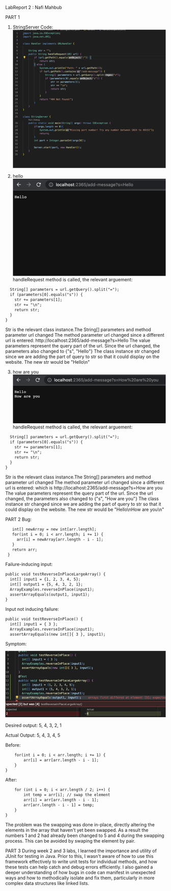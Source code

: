 LabReport 2 : Nafi Mahbub



PART 1
1) StringServer Code:
![Image](lb1.png)

2) hello
![Image](lb2.png)
handleRequest method is called,
the relevant arguement:
```if (url.getPath().contains("/add-message")) {
  String[] parameters = url.getQuery().split("=");
  if (parameters[0].equals("s")) {
    str += parameters[1];
    str += "\n";
    return str;
  }
}
```

Str is the relevant class instance.The String[] parameters and method parameter url changed
The method parameter url changed since a different url is entered: http://localhost:2365/add-message?s=Hello
The value parameters represent the query part of the url. Since the url changed, the parameters also changed to {"s", "Hello"}
The class instance str changed since we are adding the part of query to str so that it could display on the website. The new str would be "Hello\n"

3) how are you 
![Image](lb3.png)
handleRequest method is called,
the relevant arguement:
```if (url.getPath().contains("/add-message")) {
  String[] parameters = url.getQuery().split("=");
  if (parameters[0].equals("s")) {
    str += parameters[1];
    str += "\n";
    return str;
  }
}
```
Str is the relevant class instance.The String[] parameters and method parameter url changed
The method parameter url changed since a different url is entered: which is http://localhost:2365/add-message?s=How are you
The value parameters represent the query part of the url. Since the url changed, the parameters also changed to {"s", "How are you"}
The class instance str changed since we are adding the part of query to str so that it could display on the website. The new str would be "Hello\nHow are you\n"

PART 2
Bug:
 ``` static int[] reversed(int[] arr) {
    int[] newArray = new int[arr.length];
    for(int i = 0; i < arr.length; i += 1) {
      arr[i] = newArray[arr.length - i - 1];
    }
    return arr;
  }
  ```
  Failure-inducing input:
 ``` @Test
public void testReverseInPlaceLargeArray() {
   int[] input1 = {1, 2, 3, 4, 5};
   int[] output1 = {5, 4, 3, 2, 1};
   ArrayExamples.reverseInPlace(input1);
   assertArrayEquals(output1, input1);
}
```
Input not inducing failure:
```@Test 
public void testReverseInPlace() {
  int[] input1 = { 3 };
  ArrayExamples.reverseInPlace(input1);
  assertArrayEquals(new int[]{ 3 }, input1);
  ```

Symptom:

![Image](lb4.jpg)

Desired output: 5, 4, 3, 2, 1

Actual Output: 5, 4, 3, 4, 5

Before:
```static void reverseInPlace(int[] arr) {
    for(int i = 0; i < arr.length; i += 1) {
        arr[i] = arr[arr.length - i - 1];
    }
}
```
After:
```static void reverseInPlace(int[] arr) {
    for (int i = 0; i < arr.length / 2; i++) {
        int temp = arr[i]; // swap the element
        arr[i] = arr[arr.length - i - 1];
        arr[arr.length - i - 1] = temp;
    }
}
```
The problem was the swapping was done in-place, directly altering the elements in the array that haven't yet been swapped. As a result the numbers 1 and 2 had already been changed to 5 and 4 during the swapping process.
This can be avoided by swaping the element by pair.

PART 3
During week 2 and 3 labs, I learned the importance and utility of JUnit for testing in Java. Prior to this, I wasn't aware of how to use this framework effectively to write unit tests for individual methods, and how these tests can help catch and debug errors efficiently. I also gained a deeper understanding of how bugs in code can manifest in unexpected ways and how to methodically isolate and fix them, particularly in more complex data structures like linked lists.
  
